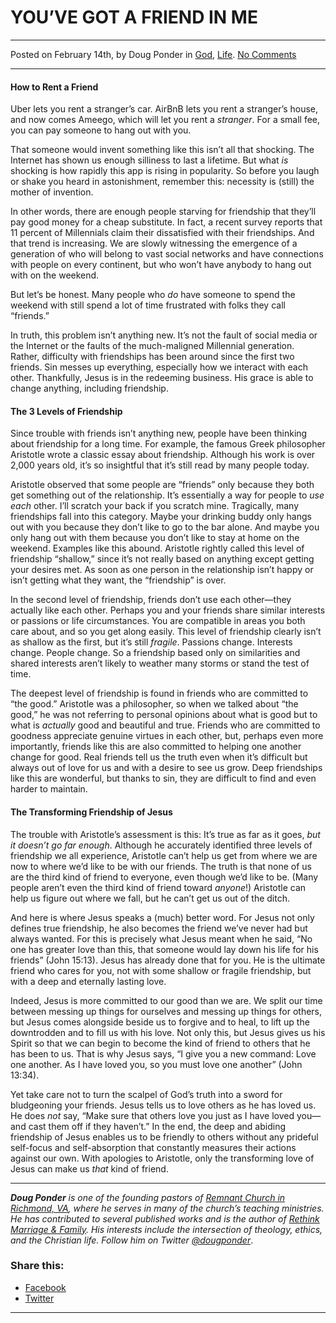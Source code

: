 YOU’VE GOT A FRIEND IN ME
=========================

* * *

Posted on February 14th, by Doug Ponder in [God](http://www.remnantresource.org/category/god/), [Life](http://www.remnantresource.org/category/life/). [No Comments](http://www.remnantresource.org/youve-got-a-friend-in-me/#respond)

* * *

#### **How to Rent a Friend**

Uber lets you rent a stranger’s car. AirBnB lets you rent a stranger’s house, and now comes Ameego, which will let you rent a _stranger_. For a small fee, you can pay someone to hang out with you.

That someone would invent something like this isn’t all that shocking. The Internet has shown us enough silliness to last a lifetime. But what _is_ shocking is how rapidly this app is rising in popularity. So before you laugh or shake you heard in astonishment, remember this: necessity is (still) the mother of invention.

In other words, there are enough people starving for friendship that they’ll pay good money for a cheap substitute. In fact, a recent survey reports that 11 percent of Millennials claim their dissatisfied with their friendships. And that trend is increasing. We are slowly witnessing the emergence of a generation of who will belong to vast social networks and have connections with people on every continent, but who won’t have anybody to hang out with on the weekend.

But let’s be honest. Many people who _do_ have someone to spend the weekend with still spend a lot of time frustrated with folks they call “friends.”

In truth, this problem isn’t anything new. It’s not the fault of social media or the Internet or the faults of the much-maligned Millennial generation. Rather, difficulty with friendships has been around since the first two friends. Sin messes up everything, especially how we interact with each other. Thankfully, Jesus is in the redeeming business. His grace is able to change anything, including friendship.

#### **The 3 Levels of Friendship**

Since trouble with friends isn’t anything new, people have been thinking about friendship for a long time. For example, the famous Greek philosopher Aristotle wrote a classic essay about friendship. Although his work is over 2,000 years old, it’s so insightful that it’s still read by many people today.

Aristotle observed that some people are “friends” only because they both get something out of the relationship. It’s essentially a way for people to _use each_ other. I’ll scratch your back if you scratch mine. Tragically, many friendships fall into this category. Maybe your drinking buddy only hangs out with you because they don’t like to go to the bar alone. And maybe you only hang out with them because you don’t like to stay at home on the weekend. Examples like this abound. Aristotle rightly called this level of friendship “shallow,” since it’s not really based on anything except getting your desires met. As soon as one person in the relationship isn’t happy or isn’t getting what they want, the “friendship” is over.

In the second level of friendship, friends don’t use each other—they actually like each other. Perhaps you and your friends share similar interests or passions or life circumstances. You are compatible in areas you both care about, and so you get along easily. This level of friendship clearly isn’t as shallow as the first, but it’s still _fragile_. Passions change. Interests change. People change. So a friendship based only on similarities and shared interests aren’t likely to weather many storms or stand the test of time.

The deepest level of friendship is found in friends who are committed to “the good.” Aristotle was a philosopher, so when we talked about “the good,” he was not referring to personal opinions about what is good but to what is _actually_ good and beautiful and true. Friends who are committed to goodness appreciate genuine virtues in each other, but, perhaps even more importantly, friends like this are also committed to helping one another change for good. Real friends tell us the truth even when it’s difficult but always out of love for us and with a desire to see us grow. Deep friendships like this are wonderful, but thanks to sin, they are difficult to find and even harder to maintain.

#### **The Transforming Friendship of Jesus**

The trouble with Aristotle’s assessment is this: It’s true as far as it goes, _but it doesn’t go far enough_. Although he accurately identified three levels of friendship we all experience, Aristotle can’t help us get from where we are now to where we’d like to be with our friends. The truth is that none of us are the third kind of friend to everyone, even though we’d like to be. (Many people aren’t even the third kind of friend toward _anyone_!) Aristotle can help us figure out where we fall, but he can’t get us out of the ditch.

And here is where Jesus speaks a (much) better word. For Jesus not only defines true friendship, he also becomes the friend we’ve never had but always wanted. For this is precisely what Jesus meant when he said, “No one has greater love than this, that someone would lay down his life for his friends” (John 15:13). Jesus has already done that for you. He is the ultimate friend who cares for you, not with some shallow or fragile friendship, but with a deep and eternally lasting love.

Indeed, Jesus is more committed to our good than we are. We split our time between messing up things for ourselves and messing up things for others, but Jesus comes alongside beside us to forgive and to heal, to lift up the downtrodden and to fill us with his love. Not only this, but Jesus gives us his Spirit so that we can begin to become the kind of friend to others that he has been to us. That is why Jesus says, “I give you a new command: Love one another. As I have loved you, so you must love one another” (John 13:34).

Yet take care not to turn the scalpel of God’s truth into a sword for bludgeoning your friends. Jesus tells us to love others as he has loved us. He does _not_ say, “Make sure that others love you just as I have loved you—and cast them off if they haven’t.” In the end, the deep and abiding friendship of Jesus enables us to be friendly to others without any prideful self-focus and self-absorption that constantly measures their actions against our own. With apologies to Aristotle, only the transforming love of Jesus can make us _that_ kind of friend.

* * *

_**Doug Ponder** is one of the founding pastors of [Remnant Church in Richmond, VA](http://www.remnantrichmond.org/), where he serves in many of the church’s teaching ministries. He has contributed to several published works and is the author of [Rethink Marriage & Family](http://www.remnantrichmond.org/mediafiles/uploaded/r/0e1604567_rethink-marriage-and-family-ebook.pdf). His interests include the intersection of theology, ethics, and the Christian life. Follow him on Twitter [@dougponder](https://twitter.com/dougponder)_.

### Share this:

*   [Facebook](http://www.remnantresource.org/youve-got-a-friend-in-me/?share=facebook "Click to share on Facebook")
*   [Twitter](http://www.remnantresource.org/youve-got-a-friend-in-me/?share=twitter "Click to share on Twitter")

  

* * *
